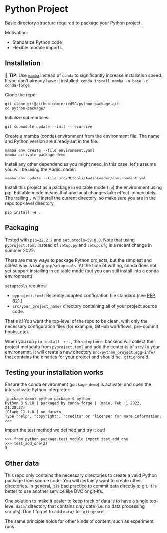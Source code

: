 # Python Project

Basic directory structure required to package your Python project.

Motivation:
- Standarize Python code
- Flexible module imports

## Installation

:rocket: **TIP**: Use [`mamba`](https://github.com/mamba-org/mamba) instead
of `conda` to significantly increase installation speed. If you don't already
have it installed: `conda install mamba -n base -c conda-forge`

Clone the repo:

```
git clone git@github.com:ericdSG/python-package.git
cd python-package/
```

Initialize submodules:

```
git submodule update --init --recursive
```

Create a mamba (conda) environment from the environment file. The name and
Python version are already set in the file.

```
mamba env create --file environment.yaml
mamba activate package-demo
```

Install any other dependencies you might need. In this case, let's assume
you will be using the AudioLoader:

```
mamba env update --file src/MLtools/AudioLoader/environment.yml
```

Install this project as a package in editable mode (`-e`) the environment using
pip. Editable mode means that any local changes take effect immediately. The
trailing `.` will install the current directory, so make sure you are in the
repo top-level directory.

```
pip install -e .
```

## Packaging

Tested with `pip=22.2.2` and `setuptools=59.8.0`. Note that using
`pyproject.toml` instead of `setup.py` and `setup.cfg` is a recent change in
summer 2022.

There are many ways to package Python projects, but the simplest and oldest way
is using `pip`/`setuptools`. At the time of writing, conda does not yet support
installing in editable mode (but you can still install into a conda
environment).

`setuptools` requires:
- `pyproject.toml`: Recently adopted configration file standard (see 
[PEP 621](https://peps.python.org/pep-0621/).)
- `src/your_project_name/` directory containing all of your project source
code.

That's it! You want the top-level of the repo to be clean, with only the
necessary configuration files (for example, GitHub workflows, pre-commit hooks,
etc).

When you run `pip install -e .`, the `setuptools` backend will collect the
project metadata from `pyproject.toml` and add the contents of `src/` to your
environemnt. It will create a new directory `src/python_project.egg-info/`
that contains the binaries for your project and should be `.gitignore`'d.

## Testing your installation works

Ensure the conda environment (`package-demo`) is activate, and open the
interactivate Python interpreter:

```
(package-demo) python-package $ python
Python 3.9.10 | packaged by conda-forge | (main, Feb  1 2022, 21:28:27)
[Clang 11.1.0 ] on darwin
Type "help", "copyright", "credits" or "license" for more information.
>>> 
```

Import the test method we defined and try it out!

```
>>> from python_package.test_module import test_add_one
>>> test_add_one(2)
3
```

## Other data

This repo only contains the necessary directories to create a valid Python
package from source code. You will certainly want to create other directories.
In general, it is bad practice to commit data directly to git. It is better to
use another service like DVC or git-lfs.

One solution to make it easier to keep track of data is to have a single
top-level `data/` directory that contains _only_ data (i.e. no data processing
scripts). Don't forget to add `data/` to `.gitignore`!

The same principle holds for other kinds of content, such as experiment runs.
